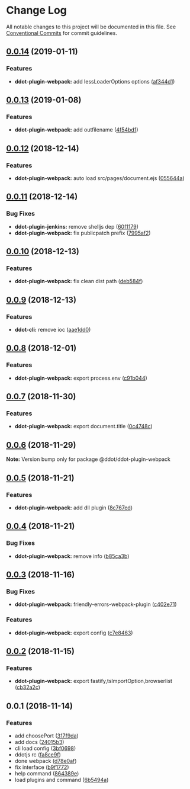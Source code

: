 # Change Log

All notable changes to this project will be documented in this file.
See [Conventional Commits](https://conventionalcommits.org) for commit guidelines.

## [0.0.14](https://github.com/Jetsly/ddot/compare/@ddot/ddot-plugin-webpack@0.0.13...@ddot/ddot-plugin-webpack@0.0.14) (2019-01-11)


### Features

* **ddot-plugin-webpack:** add lessLoaderOptions options ([af344d1](https://github.com/Jetsly/ddot/commit/af344d1))





## [0.0.13](https://github.com/Jetsly/ddot/compare/@ddot/ddot-plugin-webpack@0.0.12...@ddot/ddot-plugin-webpack@0.0.13) (2019-01-08)


### Features

* **ddot-plugin-webpack:** add outfilename ([4f54bd1](https://github.com/Jetsly/ddot/commit/4f54bd1))





## [0.0.12](https://github.com/Jetsly/ddot/compare/@ddot/ddot-plugin-webpack@0.0.11...@ddot/ddot-plugin-webpack@0.0.12) (2018-12-14)


### Features

* **ddot-plugin-webpack:** auto load src/pages/document.ejs ([055644a](https://github.com/Jetsly/ddot/commit/055644a))





## [0.0.11](https://github.com/Jetsly/ddot/compare/@ddot/ddot-plugin-webpack@0.0.10...@ddot/ddot-plugin-webpack@0.0.11) (2018-12-14)


### Bug Fixes

* **ddot-plugin-jenkins:** remove shelljs dep ([60f1179](https://github.com/Jetsly/ddot/commit/60f1179))
* **ddot-plugin-webpack:** fix publicpatch prefix ([7995af2](https://github.com/Jetsly/ddot/commit/7995af2))





## [0.0.10](https://github.com/Jetsly/ddot/compare/@ddot/ddot-plugin-webpack@0.0.9...@ddot/ddot-plugin-webpack@0.0.10) (2018-12-13)


### Features

* **ddot-plugin-webpack:** fix clean dist path ([deb584f](https://github.com/Jetsly/ddot/commit/deb584f))





## [0.0.9](https://github.com/Jetsly/ddot/compare/@ddot/ddot-plugin-webpack@0.0.8...@ddot/ddot-plugin-webpack@0.0.9) (2018-12-13)


### Features

* **ddot-cli:** remove ioc ([aae1dd0](https://github.com/Jetsly/ddot/commit/aae1dd0))





## [0.0.8](https://github.com/Jetsly/ddot/compare/@ddot/ddot-plugin-webpack@0.0.7...@ddot/ddot-plugin-webpack@0.0.8) (2018-12-01)


### Features

* **ddot-plugin-webpack:** export process.env ([c91b044](https://github.com/Jetsly/ddot/commit/c91b044))





## [0.0.7](https://github.com/Jetsly/ddot/compare/@ddot/ddot-plugin-webpack@0.0.6...@ddot/ddot-plugin-webpack@0.0.7) (2018-11-30)


### Features

* **ddot-plugin-webpack:** export document.title ([0c4748c](https://github.com/Jetsly/ddot/commit/0c4748c))





## [0.0.6](https://github.com/Jetsly/ddot/compare/@ddot/ddot-plugin-webpack@0.0.5...@ddot/ddot-plugin-webpack@0.0.6) (2018-11-29)

**Note:** Version bump only for package @ddot/ddot-plugin-webpack





## [0.0.5](https://github.com/Jetsly/ddot/compare/@ddot/ddot-plugin-webpack@0.0.4...@ddot/ddot-plugin-webpack@0.0.5) (2018-11-21)


### Features

* **ddot-plugin-webpack:** add dll plugin ([8c767ed](https://github.com/Jetsly/ddot/commit/8c767ed))





## [0.0.4](https://github.com/Jetsly/ddot/compare/@ddot/ddot-plugin-webpack@0.0.3...@ddot/ddot-plugin-webpack@0.0.4) (2018-11-21)


### Bug Fixes

* **ddot-plugin-webpack:** remove info ([b85ca3b](https://github.com/Jetsly/ddot/commit/b85ca3b))





## [0.0.3](https://github.com/Jetsly/ddot/compare/@ddot/ddot-plugin-webpack@0.0.2...@ddot/ddot-plugin-webpack@0.0.3) (2018-11-16)


### Bug Fixes

* **ddot-plugin-webpack:** friendly-errors-webpack-plugin ([c402e71](https://github.com/Jetsly/ddot/commit/c402e71))


### Features

* **ddot-plugin-webpack:** export config ([c7e8463](https://github.com/Jetsly/ddot/commit/c7e8463))





## [0.0.2](https://github.com/Jetsly/ddot/compare/@ddot/ddot-plugin-webpack@0.0.1...@ddot/ddot-plugin-webpack@0.0.2) (2018-11-15)


### Features

* **ddot-plugin-webpack:** export fastify,tsImportOption,browserlist ([cb32a2c](https://github.com/Jetsly/ddot/commit/cb32a2c))





## 0.0.1 (2018-11-14)


### Features

* add choosePort ([317f9da](https://github.com/Jetsly/ddot/commit/317f9da))
* add docs ([24015b3](https://github.com/Jetsly/ddot/commit/24015b3))
* cli load config ([3bf0698](https://github.com/Jetsly/ddot/commit/3bf0698))
* ddotjs rc ([fa8ce9f](https://github.com/Jetsly/ddot/commit/fa8ce9f))
* done webpack ([d78e0af](https://github.com/Jetsly/ddot/commit/d78e0af))
* fix interface ([b9f1772](https://github.com/Jetsly/ddot/commit/b9f1772))
* help command ([864389e](https://github.com/Jetsly/ddot/commit/864389e))
* load plugins and command ([6b5494a](https://github.com/Jetsly/ddot/commit/6b5494a))
